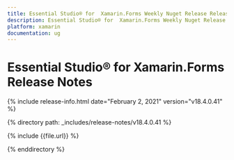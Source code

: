 ```yaml
---
title: Essential Studio® for  Xamarin.Forms Weekly Nuget Release Release Notes  
description: Essential Studio® for  Xamarin.Forms Weekly Nuget Release Release Notes  
platform: xamarin
documentation: ug
---
```


# Essential Studio® for  Xamarin.Forms  Release Notes  

{% include release-info.html date="February 2, 2021"  version="v18.4.0.41" %} 


{% directory path: _includes/release-notes/v18.4.0.41 %}

{% include {{file.url}} %}

{% enddirectory %}
